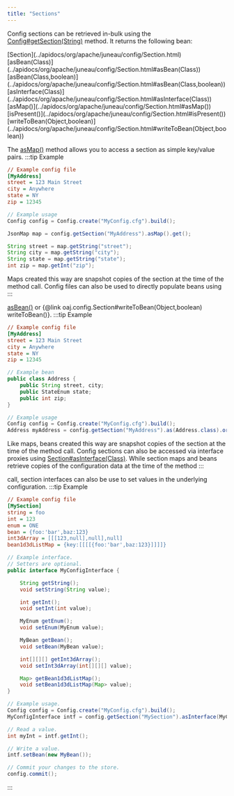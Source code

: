 ```yaml
---
title: "Sections"
---
```


Config sections can be retrieved in-bulk using the [Config#getSection(String)](../apidocs/org/apache/juneau/config/Config.html#getSection(String)) method.
It returns the following bean:

<tree>
<node-0><java-class>[Section](../apidocs/org/apache/juneau/config/Section.html)</java-class></node-0>
<node-1><java-method>[asBean(Class)](../apidocs/org/apache/juneau/config/Section.html#asBean(Class))</java-method></node-1>
<node-1><java-method>[asBean(Class,boolean)](../apidocs/org/apache/juneau/config/Section.html#asBean(Class,boolean))</java-method></node-1>
<node-1><java-method>[asInterface(Class)](../apidocs/org/apache/juneau/config/Section.html#asInterface(Class))</java-method></node-1>
<node-1><java-method>[asMap()](../apidocs/org/apache/juneau/config/Section.html#asMap())</java-method></node-1>
<node-1><java-method>[isPresent()](../apidocs/org/apache/juneau/config/Section.html#isPresent())</java-method></node-1>
<node-1><java-method>[writeToBean(Object,boolean)](../apidocs/org/apache/juneau/config/Section.html#writeToBean(Object,boolean))</java-method></node-1>
</tree>

The [asMap()](../apidocs/org/apache/juneau/config/Section.html#asMap()) method allows you to access a section as simple key/value pairs.
:::tip Example


```ini
// Example config file
[MyAddress]
street = 123 Main Street
city = Anywhere
state = NY
zip = 12345
```


```java
// Example usage
Config config = Config.create("MyConfig.cfg").build();

JsonMap map = config.getSection("MyAddress").asMap().get();

String street = map.getString("street");
String city = map.getString("city");
String state = map.getString("state");
int zip = map.getInt("zip");
```


Maps created this way are snapshot copies of the section at the time of the method call.
Config files can also be used to directly populate beans using
:::

[asBean()](../apidocs/org/apache/juneau/config/Section.html#asBean(Class)) or \{@link oaj.config.Section#writeToBean(Object,boolean) writeToBean()\}.
:::tip Example


```ini
// Example config file
[MyAddress]
street = 123 Main Street
city = Anywhere
state = NY
zip = 12345
```


```java
// Example bean
public class Address {
    public String street, city;
    public StateEnum state;
    public int zip;
}

// Example usage
Config config = Config.create("MyConfig.cfg").build();
Address myAddress = config.getSection("MyAddress").as(Address.class).orElse(null);
```


Like maps, beans created this way are snapshot copies of the section at the time of the method call.
Config sections can also be accessed via interface proxies using
[Section#asInterface(Class)](../apidocs/org/apache/juneau/config/Section.html#asInterface(Class)).
While section maps and beans retrieve copies of the configuration data at the time of the method
:::

call, section interfaces can also be use to set values in the underlying configuration.
:::tip Example


```ini
// Example config file
[MySection]
string = foo
int = 123
enum = ONE
bean = {foo:'bar',baz:123}
int3dArray = [[[123,null],null],null]
bean1d3dListMap = {key:[[[[{foo:'bar',baz:123}]]]]}
```


```java
// Example interface.
// Setters are optional.
public interface MyConfigInterface {

    String getString();
    void setString(String value);

    int getInt();
    void setInt(int value);

    MyEnum getEnum();
    void setEnum(MyEnum value);

    MyBean getBean();
    void setBean(MyBean value);

    int[][][] getInt3dArray();
    void setInt3dArray(int[][][] value);

    Map> getBean1d3dListMap();
    void setBean1d3dListMap(Map> value);
}

// Example usage.
Config config = Config.create("MyConfig.cfg").build();
MyConfigInterface intf = config.getSection("MySection").asInterface(MyConfigInterface.class).get();

// Read a value.
int myInt = intf.getInt();

// Write a value.
intf.setBean(new MyBean());

// Commit your changes to the store.
config.commit();

```

:::
